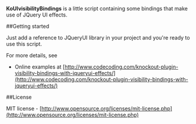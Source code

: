 **KoUIvisibilityBindings** is a little script containing some bindings that make use of JQuery UI effects.

##Getting started

Just add a reference to JQueryUI library in your project and you're ready to use this script.

For more details, see

 * Online examples at [http://www.codecoding.com/knockout-plugin-visibility-bindings-with-jqueryui-effects/](http://www.codecoding.com/knockout-plugin-visibility-bindings-with-jqueryui-effects/)

##License

MIT license - [http://www.opensource.org/licenses/mit-license.php](http://www.opensource.org/licenses/mit-license.php)